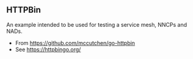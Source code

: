 ## HTTPBin

An example intended to be used for testing a service mesh, NNCPs and NADs.

- From <https://github.com/mccutchen/go-httpbin>
- See <https://httpbingo.org/>